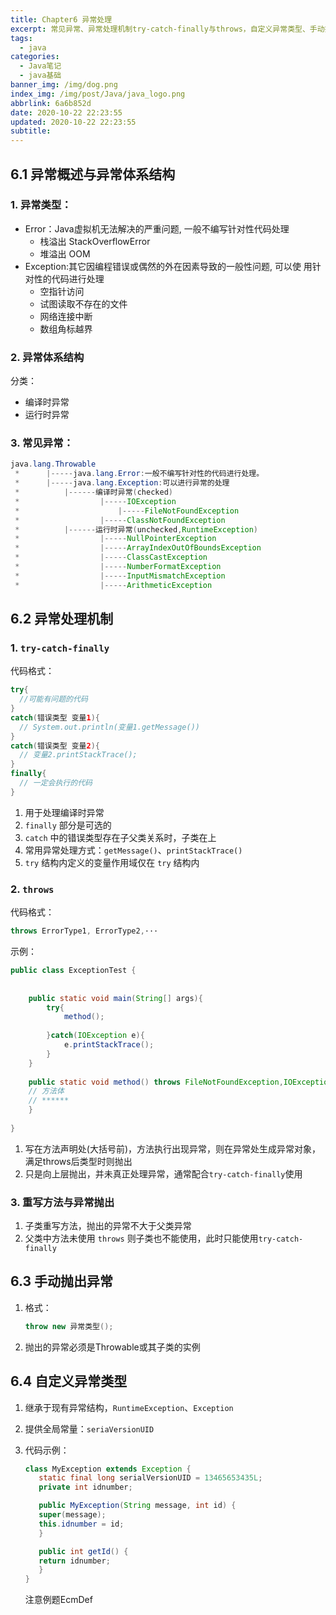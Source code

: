 ```yaml
---
title: Chapter6 异常处理
excerpt: 常见异常、异常处理机制try-catch-finally与throws，自定义异常类型、手动抛出异常
tags:
  - java
categories:
  - Java笔记
  - java基础
banner_img: /img/dog.png
index_img: /img/post/Java/java_logo.png
abbrlink: 6a6b852d
date: 2020-10-22 22:23:55
updated: 2020-10-22 22:23:55
subtitle:
---
```

## 6.1 异常概述与异常体系结构
### 1. 异常类型：
* Error：Java虚拟机无法解决的严重问题, 一般不编写针对性代码处理
  * 栈溢出 StackOverflowError
  * 堆溢出 OOM
* Exception:其它因编程错误或偶然的外在因素导致的一般性问题, 可以使
用针对性的代码进行处理
  * 空指针访问
  * 试图读取不存在的文件
  * 网络连接中断
  * 数组角标越界

### 2. 异常体系结构
分类：
* 编译时异常
* 运行时异常

### 3. 常见异常：

```java
java.lang.Throwable
 * 		|-----java.lang.Error:一般不编写针对性的代码进行处理。
 * 		|-----java.lang.Exception:可以进行异常的处理
 * 			|------编译时异常(checked)
 * 					|-----IOException
 * 						|-----FileNotFoundException
 * 					|-----ClassNotFoundException
 * 			|------运行时异常(unchecked,RuntimeException)
 * 					|-----NullPointerException
 * 					|-----ArrayIndexOutOfBoundsException
 * 					|-----ClassCastException
 * 					|-----NumberFormatException
 * 					|-----InputMismatchException
 * 					|-----ArithmeticException
```

## 6.2 异常处理机制
### 1. `try-catch-finally`
代码格式：
```java
try{
  //可能有问题的代码
}
catch(错误类型 变量1){
  // System.out.println(变量1.getMessage())
}
catch(错误类型 变量2){
  // 变量2.printStackTrace();
}
finally{
  // 一定会执行的代码
}
```
1. 用于处理编译时异常
2. `finally` 部分是可选的
3. `catch` 中的错误类型存在子父类关系时，子类在上
4. 常用异常处理方式：`getMessage()`、`printStackTrace()`
5. `try` 结构内定义的变量作用域仅在 `try` 结构内

### 2. `throws`
代码格式：
```java
throws ErrorType1, ErrorType2,···
```

示例：
```java
public class ExceptionTest {
	
	
	public static void main(String[] args){
		try{
			method();
			
		}catch(IOException e){
			e.printStackTrace();
		}	
	}
	
	public static void method() throws FileNotFoundException,IOException{
    // 方法体
    // ******
	}
	
}

```
1. 写在方法声明处(大括号前)，方法执行出现异常，则在异常处生成异常对象，满足throws后类型时则抛出
2. 只是向上层抛出，并未真正处理异常，通常配合`try-catch-finally`使用

### 3. 重写方法与异常抛出
1. 子类重写方法，抛出的异常不大于父类异常
2. 父类中方法未使用 `throws` 则子类也不能使用，此时只能使用`try-catch-finally`

## 6.3 手动抛出异常
1. 格式：
   ```java
   throw new 异常类型();
   ```
2. 抛出的异常必须是Throwable或其子类的实例

## 6.4 自定义异常类型
1. 继承于现有异常结构，`RuntimeException`、`Exception`
2. 提供全局常量：`seriaVersionUID`
3. 代码示例：
   ```java
   class MyException extends Exception {
      static final long serialVersionUID = 13465653435L;
      private int idnumber;

      public MyException(String message, int id) {
      super(message);
      this.idnumber = id;
      }

      public int getId() {
      return idnumber;
      }
   }
   ```


   注意例题EcmDef